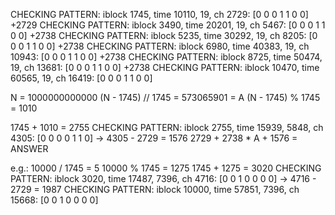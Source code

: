 CHECKING PATTERN: iblock 1745, time 10110, 19, ch 2729: [0 0 0 1 1 0 0] +2729
CHECKING PATTERN: iblock 3490, time 20201, 19, ch 5467: [0 0 0 1 1 0 0] +2738
CHECKING PATTERN: iblock 5235, time 30292, 19, ch 8205: [0 0 0 1 1 0 0] +2738
CHECKING PATTERN: iblock 6980, time 40383, 19, ch 10943: [0 0 0 1 1 0 0] +2738
CHECKING PATTERN: iblock 8725, time 50474, 19, ch 13681: [0 0 0 1 1 0 0] +2738
CHECKING PATTERN: iblock 10470, time 60565, 19, ch 16419: [0 0 0 1 1 0 0] 

N = 1000000000000
(N - 1745) // 1745 = 573065901 = A
(N - 1745) % 1745 = 1010

1745 + 1010 = 2755
CHECKING PATTERN: iblock 2755, time 15939, 5848, ch 4305: [0 0 0 0 1 1 0]
-> 4305 - 2729 = 1576
2729 + 2738 * A + 1576 = ANSWER

e.g.:
10000 / 1745 = 5
10000 % 1745 = 1275
1745 + 1275 = 3020
CHECKING PATTERN: iblock 3020, time 17487, 7396, ch 4716: [0 0 1 0 0 0 0] -> 4716 - 2729 = 1987
CHECKING PATTERN: iblock 10000, time 57851, 7396, ch 15668: [0 0 1 0 0 0 0]
